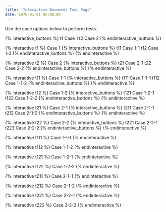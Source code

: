 ```yaml
---
title: 'Interactive Document Test Page'
date: 1970-01-01 00:00:00
---
```


Use the case options below to perform tests.

{% interactive_buttons %}
t1 Case 1
t2 Case 2
{% endinteractive_buttons %}

{% interactive t1 %}
Case 1
{% interactive_buttons %}
t11 Case 1-1
t12 Case 1-2
{% endinteractive_buttons %}
{% endinteractive %}

{% interactive t2 %}
Case 2
{% interactive_buttons %}
t21 Case 2-1
t22 Case 2-2
{% endinteractive_buttons %}
{% endinteractive %}

{% interactive t11 %}
Case 1-1
{% interactive_buttons %}
t111 Case 1-1-1
t112 Case 1-1-2
{% endinteractive_buttons %}
{% endinteractive %}

{% interactive t12 %}
Case 1-2
{% interactive_buttons %}
t121 Case 1-2-1
t122 Case 1-2-2
{% endinteractive_buttons %}
{% endinteractive %}

{% interactive t21 %}
Case 2-1
{% interactive_buttons %}
t211 Case 2-1-1
t212 Case 2-1-2
{% endinteractive_buttons %}
{% endinteractive %}

{% interactive t22 %}
Case 2-2
{% interactive_buttons %}
t221 Case 2-2-1
t222 Case 2-2-2
{% endinteractive_buttons %}
{% endinteractive %}

{% interactive t111 %}
Case 1-1-1
{% endinteractive %}

{% interactive t112 %}
Case 1-1-2
{% endinteractive %}

{% interactive t121 %}
Case 1-2-1
{% endinteractive %}

{% interactive t122 %}
Case 1-2-2
{% endinteractive %}

{% interactive t211 %}
Case 2-1-1
{% endinteractive %}

{% interactive t212 %}
Case 2-1-2
{% endinteractive %}

{% interactive t221 %}
Case 2-2-1
{% endinteractive %}

{% interactive t222 %}
Case 2-2-2
{% endinteractive %}
